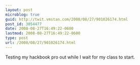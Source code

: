 ```yaml
---
layout: post
microblog: true
guid: http://twit.vmstan.com/2008/08/27/901026174.html
post_id: 3054477
date: 2008-08-27T16:49:22-0600
lastmod: 2008-08-27T16:49:22-0600
type: post
url: /2008/08/27/901026174.html
---
```

Testing my hackbook pro out while I wait for my class to start.
